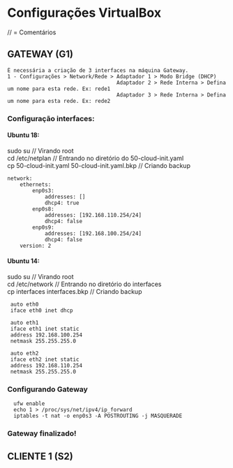 # Configurações VirtualBox                  
   // = Comentários 

  ## GATEWAY (G1)
    É necessária a criação de 3 interfaces na máquina Gateway.
    1 - Configurações > Network/Rede > Adaptador 1 > Modo Bridge (DHCP)
                                       Adaptador 2 > Rede Interna > Defina um nome para esta rede. Ex: rede1
                                       Adaptador 3 > Rede Interna > Defina um nome para esta rede. Ex: rede2

  ### Configuração interfaces:
  #### Ubuntu 18:
  sudo su    // Virando root  
  cd /etc/netplan   // Entrando no diretório do 50-cloud-init.yaml   
  cp 50-cloud-init.yaml 50-cloud-init.yaml.bkp      // Criando backup  
    
    network:
        ethernets:
            enp0s3:
                addresses: []
                dhcp4: true
            enp0s8:
                addresses: [192.168.110.254/24]
                dhcp4: false
            enp0s9:
                addresses: [192.168.100.254/24]
                dhcp4: false
        version: 2
   #### Ubuntu 14:
   
  sudo su      // Virando root  
  cd /etc/network     // Entrando no diretório do interfaces  
  cp interfaces interfaces.bkp    // Criando backup  
     
     auto eth0
     iface eth0 inet dhcp
     
     auto eth1
     iface eth1 inet static
     address 192.168.100.254
     netmask 255.255.255.0
     
     auto eth2
     iface eth2 inet static
     address 192.168.110.254
     netmask 255.255.255.0
     
  ### Configurando Gateway
      ufw enable
      echo 1 > /proc/sys/net/ipv4/ip_forward
      iptables -t nat -o enp0s3 -A POSTROUTING -j MASQUERADE 
      
  ### Gateway finalizado!
  
  ## CLIENTE 1 (S2)
     
    
    
    
